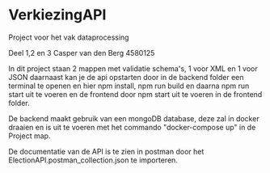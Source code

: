 # VerkiezingAPI
Project voor het vak dataprocessing

Deel 1,2 en 3 Casper van den Berg 4580125

In dit project staan 2 mappen met validatie schema's, 1 voor XML en 1 voor JSON daarnaast kan je de api opstarten door in de backend folder een terminal te openen en hier npm install, npm run build en daarna npm run start uit te voeren en de frontend door npm start uit te voeren in de frontend folder. 

De backend maakt gebruik van een mongoDB database, deze zal in docker draaien en is uit te voeren met het commando "docker-compose up" in de Project map.

De documentatie van de API is te zien in postman door het ElectionAPI.postman_collection.json te importeren.
